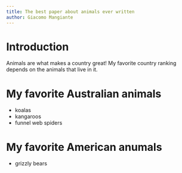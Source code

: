 ```yaml
---
title: The best paper about animals ever written
author: Giacomo Mangiante
---
```


# Introduction

Animals are what makes a country great!
My favorite country ranking depends on the animals that live in it.

# My favorite Australian animals

* koalas
* kangaroos
* funnel web spiders

# My favorite American anumals

* grizzly bears
